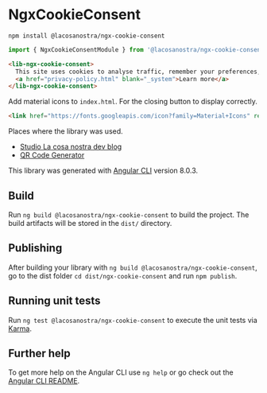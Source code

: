 # NgxCookieConsent

`npm install @lacosanostra/ngx-cookie-consent`

```typescript
import { NgxCookieConsentModule } from '@lacosanostra/ngx-cookie-consent';
```

```html
<lib-ngx-cookie-consent>
  This site uses cookies to analyse traffic, remember your preferences, and optimise your experience.
  <a href="privacy-policy.html" blank="_system">Learn more</a>
</lib-ngx-cookie-consent>
```

Add material icons to `index.html`. For the closing button to display correctly.

```html
<link href="https://fonts.googleapis.com/icon?family=Material+Icons" rel="stylesheet">
```

Places where the library was used.

- [Studio La cosa nostra dev blog](https://studiolacosanostra.github.io)
- [QR Code Generator](https://studiolacosanostra.github.io/apps/qr-code-generator/)

This library was generated with [Angular CLI](https://github.com/angular/angular-cli) version 8.0.3.

## Build

Run `ng build @lacosanostra/ngx-cookie-consent` to build the project. The build artifacts will be stored in the `dist/` directory.

## Publishing

After building your library with `ng build @lacosanostra/ngx-cookie-consent`, go to the dist folder `cd dist/ngx-cookie-consent` and run `npm publish`.

## Running unit tests

Run `ng test @lacosanostra/ngx-cookie-consent` to execute the unit tests via [Karma](https://karma-runner.github.io).

## Further help

To get more help on the Angular CLI use `ng help` or go check out the [Angular CLI README](https://github.com/angular/angular-cli/blob/master/README.md).
